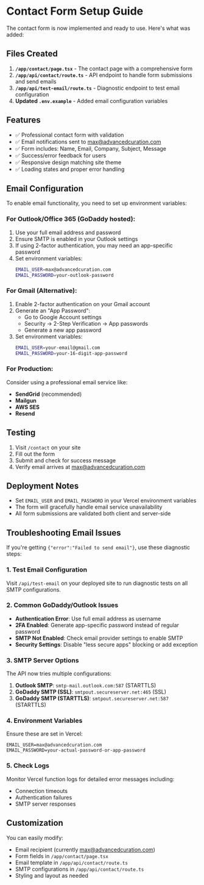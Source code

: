 # Contact Form Setup Guide

The contact form is now implemented and ready to use. Here's what was added:

## Files Created

1. **`/app/contact/page.tsx`** - The contact page with a comprehensive form
2. **`/app/api/contact/route.ts`** - API endpoint to handle form submissions and send emails
3. **`/app/api/test-email/route.ts`** - Diagnostic endpoint to test email configuration
4. **Updated `.env.example`** - Added email configuration variables

## Features

- ✅ Professional contact form with validation
- ✅ Email notifications sent to max@advancedcuration.com
- ✅ Form includes: Name, Email, Company, Subject, Message
- ✅ Success/error feedback for users
- ✅ Responsive design matching site theme
- ✅ Loading states and proper error handling

## Email Configuration

To enable email functionality, you need to set up environment variables:

### For Outlook/Office 365 (GoDaddy hosted):

1. Use your full email address and password
2. Ensure SMTP is enabled in your Outlook settings
3. If using 2-factor authentication, you may need an app-specific password
4. Set environment variables:
   ```bash
   EMAIL_USER=max@advancedcuration.com
   EMAIL_PASSWORD=your-outlook-password
   ```

### For Gmail (Alternative):

1. Enable 2-factor authentication on your Gmail account
2. Generate an "App Password":
   - Go to Google Account settings
   - Security → 2-Step Verification → App passwords
   - Generate a new app password
3. Set environment variables:
   ```bash
   EMAIL_USER=your-email@gmail.com
   EMAIL_PASSWORD=your-16-digit-app-password
   ```

### For Production:

Consider using a professional email service like:
- **SendGrid** (recommended)
- **Mailgun**
- **AWS SES**
- **Resend**

## Testing

1. Visit `/contact` on your site
2. Fill out the form
3. Submit and check for success message
4. Verify email arrives at max@advancedcuration.com

## Deployment Notes

- Set `EMAIL_USER` and `EMAIL_PASSWORD` in your Vercel environment variables
- The form will gracefully handle email service unavailability
- All form submissions are validated both client and server-side

## Troubleshooting Email Issues

If you're getting `{"error":"Failed to send email"}`, use these diagnostic steps:

### 1. Test Email Configuration
Visit `/api/test-email` on your deployed site to run diagnostic tests on all SMTP configurations.

### 2. Common GoDaddy/Outlook Issues
- **Authentication Error**: Use full email address as username
- **2FA Enabled**: Generate app-specific password instead of regular password
- **SMTP Not Enabled**: Check email provider settings to enable SMTP
- **Security Settings**: Disable "less secure apps" blocking or add exception

### 3. SMTP Server Options
The API now tries multiple configurations:
1. **Outlook SMTP**: `smtp-mail.outlook.com:587` (STARTTLS)
2. **GoDaddy SMTP (SSL)**: `smtpout.secureserver.net:465` (SSL)
3. **GoDaddy SMTP (STARTTLS)**: `smtpout.secureserver.net:587` (STARTTLS)

### 4. Environment Variables
Ensure these are set in Vercel:
```
EMAIL_USER=max@advancedcuration.com
EMAIL_PASSWORD=your-actual-password-or-app-password
```

### 5. Check Logs
Monitor Vercel function logs for detailed error messages including:
- Connection timeouts
- Authentication failures
- SMTP server responses

## Customization

You can easily modify:
- Email recipient (currently max@advancedcuration.com)
- Form fields in `/app/contact/page.tsx`
- Email template in `/app/api/contact/route.ts`
- SMTP configurations in `/app/api/contact/route.ts`
- Styling and layout as needed